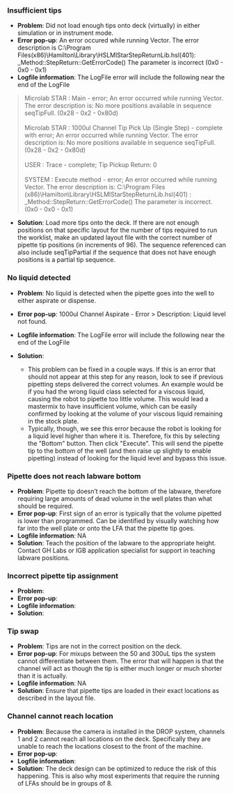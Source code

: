 ### Insufficient tips 

+ **Problem**: Did not load enough tips onto deck (virtually) in either simulation or in instrument mode.
+ **Error pop-up**:  An error occured while running Vector. The error description is C:\Program Files(x86)\Hamilton\Library\HSLMlStarStepReturnLib.hsl(401): _Method::StepReturn::GetErrorCode() The parameter is incorrect (0x0 - 0x0 - 0x1)
+ **Logfile information**: The LogFile error will include the following near the end of the LogFile 

>Microlab STAR : Main - error; An error occurred while running Vector.  The error description is: No more positions available in sequence seqTipFull. (0x28 - 0x2 - 0x80d) <br><br>
>Microlab STAR : 1000ul Channel Tip Pick Up (Single Step) - complete with error; An error occurred while running Vector.  The error description is: No more positions available in sequence seqTipFull. (0x28 - 0x2 - 0x80d) <br><br>
>USER : Trace - complete; Tip Pickup Return:  0 <br><br>
>SYSTEM : Execute method - error; An error occurred while running Vector.  The error description is: C:\Program Files (x86)\Hamilton\Library\HSLMlStarStepReturnLib.hsl(401) : _Method::StepReturn::GetErrorCode() The parameter is incorrect. (0x0 - 0x0 - 0x1)

+ **Solution**: Load more tips onto the deck. If there are not enough positions on that specific layout for the number of tips required to run the worklist, make an updated layout file with the correct number of pipette tip positions (in increments of 96). The sequence referenced can also include seqTipPartial if the sequence that does not have enough positions is a partial tip sequence. 

### No liquid detected

+ **Problem**: No liquid is detected when the pipette goes into the well to either aspirate or dispense. 
+ **Error pop-up**:  1000ul Channel Aspirate - Error > Description: Liquid level not found. 
+ **Logfile information**: The LogFile error will include the following near the end of the LogFile 
+ **Solution**: 

    - This problem can be fixed in a couple ways. If this is an error that should not appear at this step for any reason, look to see if previous pipetting steps delivered the correct volumes. An example would be if you had the wrong liquid class selected for a viscous liquid, causing the robot to pipette too little volume. This would lead a mastermix to have insufficient volume, which can be easily confirmed by looking at the volume of your viscous liquid remaining in the stock plate.   
    - Typically, though, we see this error because the robot is looking for a liquid level higher than where it is. Therefore, fix this by selecting the "Bottom" button. Then click "Execute". This will send the pipette tip to the bottom of the well (and then raise up slightly to enable pipetting) instead of looking for the liquid level and bypass this issue. 

### Pipette does not reach labware bottom

+ **Problem**: Pipette tip doesn’t reach the bottom of the labware, therefore requiring large amounts of dead volume in the well plates than what should be required. 
+ **Error pop-up**:  First sign of an error is typically that the volume pipetted is lower than programmed. Can be identified by visually watching how far into the well plate or onto the LFA that the pipette tip goes. 
+ **Logfile information**: NA
+ **Solution**: Teach the position of the labware to the appropriate height. Contact GH Labs or IGB application specialist for support in teaching labware positions. 

### Incorrect pipette tip assignment

+ **Problem**: 
+ **Error pop-up**:  
+ **Logfile information**: 
+ **Solution**: 

### Tip swap

+ **Problem**: Tips are not in the correct position on the deck. 
+ **Error pop-up**:  For mixups between the 50 and 300uL tips the system cannot differentiate between them. The error that will happen is that the channel will act as though the tip is either much longer or much shorter than it is actually. 
+ **Logfile information**: NA
+ **Solution**: Ensure that pipette tips are loaded in their exact locations as described in the layout file. 

### Channel cannot reach location 

+ **Problem**: Because the camera is installed in the DROP system, channels 1 and 2 cannot reach all locations on the deck. Specifically they are unable to reach the locations closest to the front of the machine.
+ **Error pop-up**:  
+ **Logfile information**: 
+ **Solution**: The deck design can be optimized to reduce the risk of this happening. This is also why most experiments that require the running of LFAs should be in groups of 8. 
